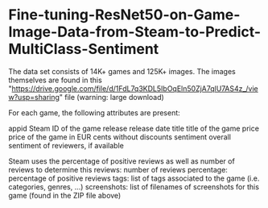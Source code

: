 # Fine-tuning-ResNet50-on-Game-Image-Data-from-Steam-to-Predict-MultiClass-Sentiment
The data set consists of 14K+ games and 125K+ images. The images themselves are found in this "https://drive.google.com/file/d/1FdL7q3KDL5IbOqEln50ZjA7qlU7AS4z_/view?usp=sharing" file (warning: large download)

For each game, the following attributes are present:

appid
Steam ID of the game release
release date 
title
title of the game 
price
price of the game in EUR cents without discounts 
sentiment
overall sentiment of reviewers, if available

Steam uses the percentage of positive reviews as well as number of reviews to determine this reviews: number of reviews percentage: percentage of positive reviews tags: list of tags associated to the game (i.e. categories, genres, ...) screenshots: list of filenames of screenshots for this game (found in the ZIP file above)
